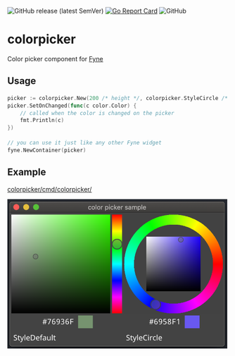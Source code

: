 ![GitHub release (latest SemVer)](https://img.shields.io/github/v/release/lusingander/colorpicker)
[![Go Report Card](https://goreportcard.com/badge/github.com/lusingander/colorpicker)](https://goreportcard.com/report/github.com/lusingander/colorpicker)
![GitHub](https://img.shields.io/github/license/lusingander/colorpicker)

# colorpicker

Color picker component for [Fyne](https://fyne.io/)

## Usage

```go
picker := colorpicker.New(200 /* height */, colorpicker.StyleCircle /* Style */)
picker.SetOnChanged(func(c color.Color) {
    // called when the color is changed on the picker
    fmt.Println(c)
})

// you can use it just like any other Fyne widget
fyne.NewContainer(picker)
```

## Example

[colorpicker/cmd/colorpicker/](./cmd/colorpicker/)

<img src="./resource/image.png" width=500>
